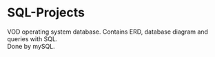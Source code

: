 # SQL-Projects
VOD operating system database.
Contains ERD, database diagram and queries with SQL.  
Done by mySQL.  
